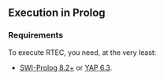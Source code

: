 ## Execution in Prolog

### Requirements

To execute RTEC, you need, at the very least: 

- [SWI-Prolog 8.2+](https://www.swi-prolog.org/download/stable) or [YAP 6.3](docs/yap_installation.md).